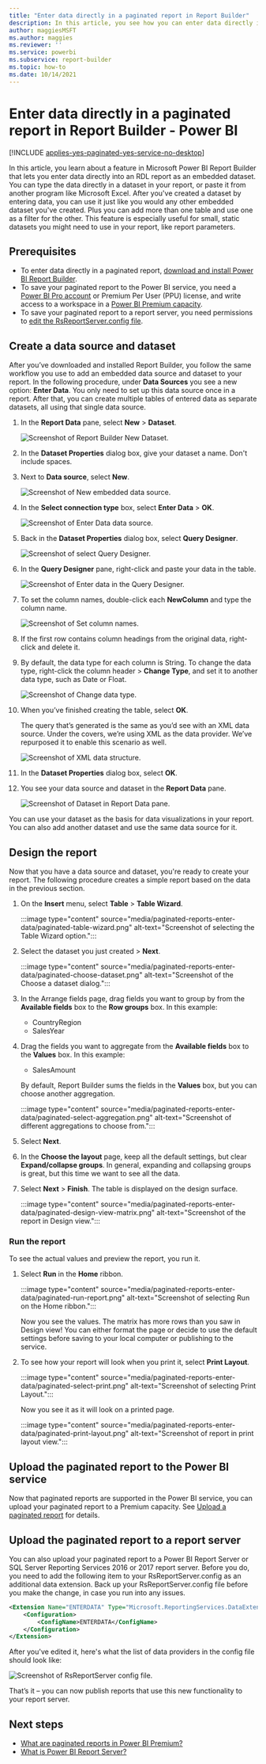 ```yaml
---
title: "Enter data directly in a paginated report in Report Builder"
description: In this article, you see how you can enter data directly into a paginated report in Report Builder. 
author: maggiesMSFT
ms.author: maggies
ms.reviewer: ''
ms.service: powerbi
ms.subservice: report-builder
ms.topic: how-to
ms.date: 10/14/2021
---
```


# Enter data directly in a paginated report in Report Builder - Power BI

[!INCLUDE [applies-yes-paginated-yes-service-no-desktop](../includes/applies-yes-paginated-yes-service-no-desktop.md)] 

In this article, you learn about a feature in Microsoft Power BI Report Builder that lets you enter data directly into an RDL report as an embedded dataset. You can type the data directly in a dataset in your report, or paste it from another program like Microsoft Excel. After you've created a dataset by entering data, you can use it just like you would any other embedded dataset you've created. Plus you can add more than one table and use one as a filter for the other. This feature is especially useful for small, static datasets you might need to use in your report, like report parameters.
 
## Prerequisites

- To enter data directly in a paginated report, [download and install Power BI Report Builder](https://aka.ms/pbireportbuilder). 
- To save your paginated report to the Power BI service, you need a [Power BI Pro account](../fundamentals/service-self-service-signup-for-power-bi.md) or Premium Per User (PPU) license, and write access to a workspace in a [Power BI Premium capacity](../enterprise/service-premium-what-is.md).
- To save your paginated report to a report server, you need permissions to [edit the RsReportServer.config file](#upload-the-paginated-report-to-a-report-server).

## Create a data source and dataset

After you’ve downloaded and installed Report Builder, you follow the same workflow you use to add an embedded data source and dataset to your report. In the following procedure, under **Data Sources** you see a new option: **Enter Data**.  You only need to set up this data source once in a report. After that, you can create multiple tables of entered data as separate datasets, all using that single data source.

1. In the **Report Data** pane, select **New** > **Dataset**.

    ![Screenshot of Report Builder New Dataset.](media/paginated-reports-enter-data/paginated-new-dataset.png)

1. In the **Dataset Properties** dialog box, give your dataset a name. Don't include spaces. 
2. Next to **Data source**, select **New**.

    ![Screenshot of New embedded data source.](media/paginated-reports-enter-data/paginated-new-data-source.png)

1. In the **Select connection type** box, select **Enter Data** > **OK**.

    ![Screenshot of Enter Data data source.](media/paginated-reports-enter-data/paginated-data-source-properties-enter-data.png)

1. Back in the **Dataset Properties** dialog box, select **Query Designer**.

    ![Screenshot of select Query Designer.](media/paginated-reports-enter-data/paginated-select-query-designer.png)

2. In the **Query Designer** pane, right-click and paste your data in the table.

    ![Screenshot of Enter data in the Query Designer.](media/paginated-reports-enter-data/paginated-enter-data.png)

1. To set the column names, double-click each **NewColumn** and type the column name.

    ![Screenshot of Set column names.](media/paginated-reports-enter-data/paginated-column-name.png)

1. If the first row contains column headings from the original data, right-click and delete it.
    
9. By default, the data type for each column is String. To change the data type, right-click the column header > **Change Type**, and set it to another data type, such as Date or Float.

    ![Screenshot of Change data type.](media/paginated-reports-enter-data/paginated-data-type.png)

1. When you’ve finished creating the table, select **OK**.  

    The query that’s generated is the same as you’d see with an XML data source. Under the covers, we’re using XML as the data provider.  We’ve repurposed it to enable this scenario as well.

    ![Screenshot of XML data structure.](media/paginated-reports-enter-data/paginated-xml-data.png)

12. In the **Dataset Properties** dialog box, select **OK**.

13. You see your data source and dataset in the **Report Data** pane.

    ![Screenshot of Dataset in Report Data pane.](media/paginated-reports-enter-data/paginated-report-data-pane.png)

You can use your dataset as the basis for data visualizations in your report. You can also add another dataset and use the same data source for it.

## Design the report

Now that you have a data source and dataset, you're ready to create your report. The following procedure creates a simple report based on the data in the previous section.

1. On the **Insert** menu, select **Table** > **Table Wizard**.

    :::image type="content" source="media/paginated-reports-enter-data/paginated-table-wizard.png" alt-text="Screenshot of selecting the Table Wizard option.":::

1. Select the dataset you just created > **Next**.

    :::image type="content" source="media/paginated-reports-enter-data/paginated-choose-dataset.png" alt-text="Screenshot of the Choose a dataset dialog.":::

2.	In the Arrange fields page, drag fields you want to group by from the **Available fields** box to the **Row groups** box. In this example:

    - CountryRegion
    - SalesYear

3.	Drag the fields you want to aggregate from the **Available fields** box to the **Values** box. In this example:

    - SalesAmount

    By default, Report Builder sums the fields in the **Values** box, but you can choose another aggregation.

    :::image type="content" source="media/paginated-reports-enter-data/paginated-select-aggregation.png" alt-text="Screenshot of different aggregations to choose from.":::
 
1. Select **Next**.
4.	In the **Choose the layout** page, keep all the default settings, but clear **Expand/collapse groups**. In general, expanding and collapsing groups is great, but this time we want to see all the data.

5.	Select **Next** > **Finish**. The table is displayed on the design surface.

    :::image type="content" source="media/paginated-reports-enter-data/paginated-design-view-matrix.png" alt-text="Screenshot of the report in Design view.":::

### Run the report

To see the actual values and preview the report, you run it.

1. Select **Run** in the **Home** ribbon.

    :::image type="content" source="media/paginated-reports-enter-data/paginated-run-report.png" alt-text="Screenshot of selecting Run on the Home ribbon.":::

    Now you see the values. The matrix has more rows than you saw in Design view!  You can either format the page or decide to use the default settings before saving to your local computer or publishing to the service.

1. To see how your report will look when you print it, select **Print Layout**.

    :::image type="content" source="media/paginated-reports-enter-data/paginated-select-print.png" alt-text="Screenshot of selecting Print Layout.":::

    Now you see it as it will look on a printed page.

    :::image type="content" source="media/paginated-reports-enter-data/paginated-print-layout.png" alt-text="Screenshot of report in print layout view.":::

## Upload the paginated report to the Power BI service

Now that paginated reports are supported in the Power BI service, you can upload your paginated report to a Premium capacity. See [Upload a paginated report](paginated-reports-save-to-power-bi-service.md) for details.

## Upload the paginated report to a report server

You can also upload your paginated report to a Power BI Report Server or SQL Server Reporting Services 2016 or 2017 report server. Before you do, you need to add the following item to your RsReportServer.config as an additional data extension. Back up your RsReportServer.config file before you make the change, in case you run into any issues.

```xml
<Extension Name="ENTERDATA" Type="Microsoft.ReportingServices.DataExtensions.XmlDPConnection,Microsoft.ReportingServices.DataExtensions">
    <Configuration>
        <ConfigName>ENTERDATA</ConfigName>
    </Configuration>
</Extension>
```

After you've edited it, here's what the list of data providers in the config file should look like:

![Screenshot of RsReportServer config file.](media/paginated-reports-enter-data/paginated-rsreportserver-config-file.png)

That’s it – you can now publish reports that use this new functionality to your report server.

## Next steps

- [What are paginated reports in Power BI Premium?](paginated-reports-report-builder-power-bi.md)
- [What is Power BI Report Server?](../report-server/get-started.md)
